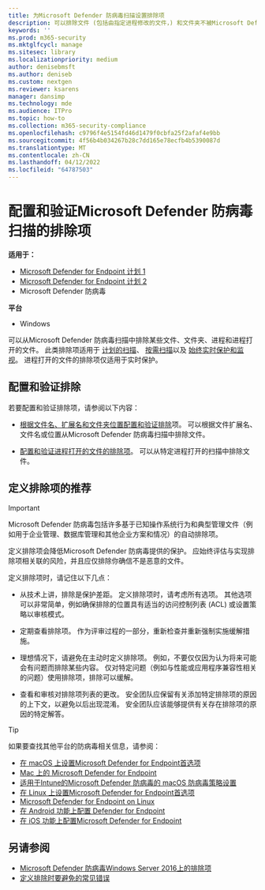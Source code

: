 ```yaml
---
title: 为Microsoft Defender 防病毒扫描设置排除项
description: 可以排除文件 (包括由指定进程修改的文件，) 和文件夹不被Microsoft Defender 防病毒扫描。 使用 PowerShell 验证排除项。
keywords: ''
ms.prod: m365-security
ms.mktglfcycl: manage
ms.sitesec: library
ms.localizationpriority: medium
author: denisebmsft
ms.author: deniseb
ms.custom: nextgen
ms.reviewer: ksarens
manager: dansimp
ms.technology: mde
ms.audience: ITPro
ms.topic: how-to
ms.collection: m365-security-compliance
ms.openlocfilehash: c9796f4e5154fd46d1479f0cbfa25f2afaf4e9bb
ms.sourcegitcommit: 4f56b4b034267b28c7dd165e78ecfb4b5390087d
ms.translationtype: MT
ms.contentlocale: zh-CN
ms.lasthandoff: 04/12/2022
ms.locfileid: "64787503"
---
```

# <a name="configure-and-validate-exclusions-for-microsoft-defender-antivirus-scans"></a>配置和验证Microsoft Defender 防病毒扫描的排除项

**适用于：**
- [Microsoft Defender for Endpoint 计划 1](https://go.microsoft.com/fwlink/p/?linkid=2154037)
- [Microsoft Defender for Endpoint 计划 2](https://go.microsoft.com/fwlink/p/?linkid=2154037)
- Microsoft Defender 防病毒

**平台**
- Windows

可以从Microsoft Defender 防病毒扫描中排除某些文件、文件夹、进程和进程打开的文件。 此类排除项适用于 [计划的扫描](scheduled-catch-up-scans-microsoft-defender-antivirus.md)、 [按需扫描](run-scan-microsoft-defender-antivirus.md)以及 [始终实时保护和监视](configure-real-time-protection-microsoft-defender-antivirus.md)。 进程打开的文件的排除项仅适用于实时保护。

## <a name="configure-and-validate-exclusions"></a>配置和验证排除

若要配置和验证排除项，请参阅以下内容：

- [根据文件名、扩展名和文件夹位置配置和验证排除](configure-extension-file-exclusions-microsoft-defender-antivirus.md)项。 可以根据文件扩展名、文件名或位置从Microsoft Defender 防病毒扫描中排除文件。

- [配置和验证进程打开的文件的排除项](configure-process-opened-file-exclusions-microsoft-defender-antivirus.md)。 可以从特定进程打开的扫描中排除文件。

## <a name="recommendations-for-defining-exclusions"></a>定义排除项的推荐

> [!IMPORTANT]
> Microsoft Defender 防病毒包括许多基于已知操作系统行为和典型管理文件（例如用于企业管理、数据库管理和其他企业方案和情况）的自动排除项。
>
> 定义排除项会降低Microsoft Defender 防病毒提供的保护。 应始终评估与实现排除项相关联的风险，并且应仅排除你确信不是恶意的文件。

定义排除项时，请记住以下几点：

- 从技术上讲，排除是保护差距。 定义排除项时，请考虑所有选项。 其他选项可以非常简单，例如确保排除的位置具有适当的访问控制列表 (ACL) 或设置策略以审核模式。

- 定期查看排除项。 作为评审过程的一部分，重新检查并重新强制实施缓解措施。

- 理想情况下，请避免在主动时定义排除项。 例如，不要仅仅因为认为将来可能会有问题而排除某些内容。 仅对特定问题（例如与性能或应用程序兼容性相关的问题）使用排除项，排除可以缓解。

- 查看和审核对排除项列表的更改。 安全团队应保留有关添加特定排除项的原因的上下文，以避免以后出现混淆。 安全团队应该能够提供有关存在排除项的原因的特定解答。

> [!TIP]
> 如果要查找其他平台的防病毒相关信息，请参阅：
> - [在 macOS 上设置Microsoft Defender for Endpoint首选项](mac-preferences.md)
> - [Mac 上的 Microsoft Defender for Endpoint](microsoft-defender-endpoint-mac.md)
> - [适用于Intune的Microsoft Defender 防病毒的 macOS 防病毒策略设置](/mem/intune/protect/antivirus-microsoft-defender-settings-macos)
> - [在 Linux 上设置Microsoft Defender for Endpoint首选项](linux-preferences.md)
> - [Microsoft Defender for Endpoint on Linux](microsoft-defender-endpoint-linux.md)
> - [在 Android 功能上配置 Defender for Endpoint](android-configure.md)
> - [在 iOS 功能上配置Microsoft Defender for Endpoint](ios-configure-features.md)

## <a name="see-also"></a>另请参阅

- [Microsoft Defender 防病毒Windows Server 2016上的排除项](configure-server-exclusions-microsoft-defender-antivirus.md)
- [定义排除时要避免的常见错误](common-exclusion-mistakes-microsoft-defender-antivirus.md)
